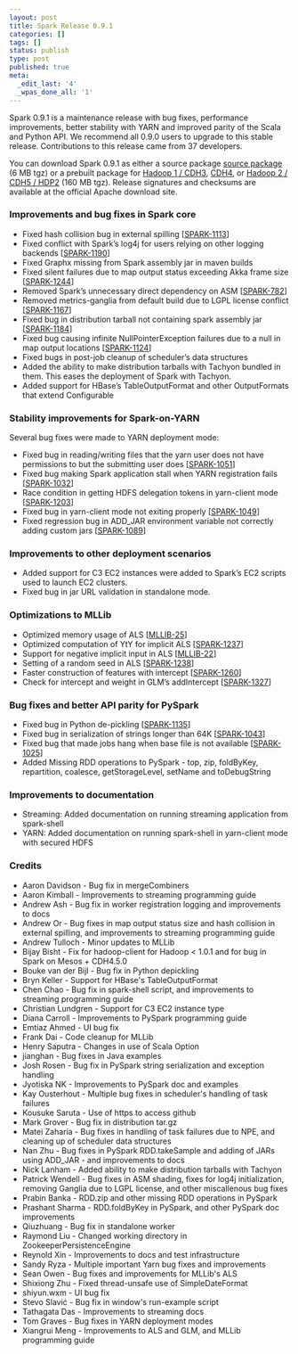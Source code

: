 ```yaml
---
layout: post
title: Spark Release 0.9.1
categories: []
tags: []
status: publish
type: post
published: true
meta:
  _edit_last: '4'
  _wpas_done_all: '1'
---
```


Spark 0.9.1 is a maintenance release with bug fixes, performance improvements, better stability with YARN and improved parity of the Scala and Python API. We recommend all 0.9.0 users to upgrade to this stable release. Contributions to this release came from 37 developers.

You can download Spark 0.9.1 as either a source package 
<a href="http://d3kbcqa49mib13.cloudfront.net/spark-0.9.1.tgz" onClick="trackOutboundLink(this, 'Release Download Links', 'cloudfront_spark-0.9.0-incubating.tgz'); return false;">source package</a>
(6 MB tgz) or a prebuilt package for 
<a href="http://d3kbcqa49mib13.cloudfront.net/spark-0.9.1-bin-hadoop1.tgz" onClick="trackOutboundLink(this, 'Release Download Links', 'cloudfront_spark-0.9.1-bin-hadoop1.tgz'); return false;">Hadoop 1 / CDH3</a>, 
<a href="http://d3kbcqa49mib13.cloudfront.net/spark-0.9.1-bin-cdh4.tgz" onClick="trackOutboundLink(this, 'Release Download Links', 'cloudfront_spark-0.9.1-bin-cdh4.tgz'); return false;">CDH4</a>, or
<a href="http://d3kbcqa49mib13.cloudfront.net/spark-0.9.1-bin-hadoop2.tgz" onClick="trackOutboundLink(this, 'Release Download Links', 'cloudfront_spark-0.9.1-bin-hadoop2.tgz'); return false;">Hadoop 2 / CDH5 / HDP2</a>
(160 MB tgz). Release signatures and checksums are available at the official Apache download site.

### Improvements and bug fixes in Spark core
* Fixed hash collision bug in external spilling [[SPARK-1113](https://issues.apache.org/jira/browse/SPARK-1113)]
* Fixed conflict with Spark’s log4j for users relying on other logging backends [[SPARK-1190](https://issues.apache.org/jira/browse/SPARK-1190)]
* Fixed Graphx missing from Spark assembly jar in maven builds
* Fixed silent failures due to map output status exceeding Akka frame size [[SPARK-1244](https://issues.apache.org/jira/browse/SPARK-1244)] 
* Removed Spark’s unnecessary direct dependency on ASM [[SPARK-782](https://issues.apache.org/jira/browse/SPARK-782)] 
* Removed metrics-ganglia from default build due to LGPL license conflict [[SPARK-1167](https://issues.apache.org/jira/browse/SPARK-1167)] 
* Fixed bug in distribution tarball not containing spark assembly jar [[SPARK-1184](https://issues.apache.org/jira/browse/SPARK-1184)]
* Fixed bug causing infinite NullPointerException failures due to a null in map output locations [[SPARK-1124](https://issues.apache.org/jira/browse/SPARK-1124)]
* Fixed bugs in post-job cleanup of scheduler’s data structures
* Added the ability to make distribution tarballs with Tachyon bundled in them. This eases the deployment of Spark with Tachyon.
* Added support for HBase’s TableOutputFormat and other OutputFormats that extend Configurable

### Stability improvements for Spark-on-YARN
Several bug fixes were made to YARN deployment mode:

* Fixed bug in reading/writing files that the yarn user does not have permissions to but the submitting user does [[SPARK-1051](https://issues.apache.org/jira/browse/SPARK-1051)]
* Fixed bug making Spark application stall when YARN registration fails [[SPARK-1032](https://issues.apache.org/jira/browse/SPARK-1032)]
* Race condition in getting HDFS delegation tokens in yarn-client mode [[SPARK-1203](https://issues.apache.org/jira/browse/SPARK-1203)]
* Fixed bug in yarn-client mode not exiting properly [[SPARK-1049](https://issues.apache.org/jira/browse/SPARK-1049)]
* Fixed regression bug in ADD_JAR environment variable not correctly adding custom jars [[SPARK-1089](https://issues.apache.org/jira/browse/SPARK-1089)] 

### Improvements to other deployment scenarios
* Added support for C3 EC2 instances were added to Spark’s EC2 scripts used to launch EC2 clusters.
* Fixed bug in jar URL validation in standalone mode.

### Optimizations to MLLib
* Optimized memory usage of ALS [[MLLIB-25](https://issues.apache.org/jira/browse/MLLIB-25)] 
* Optimized computation of YtY for implicit ALS [[SPARK-1237](https://issues.apache.org/jira/browse/SPARK-1237)]
* Support for negative implicit input in ALS [[MLLIB-22](https://issues.apache.org/jira/browse/MLLIB-22)]
* Setting of a random seed in ALS [[SPARK-1238](https://issues.apache.org/jira/browse/SPARK-1238)]
* Faster construction of features with intercept [[SPARK-1260](https://issues.apache.org/jira/browse/SPARK-1260)] 
* Check for intercept and weight in GLM’s addIntercept [[SPARK-1327](https://issues.apache.org/jira/browse/SPARK-1327)]

### Bug fixes and better API parity for PySpark
* Fixed bug in Python de-pickling [[SPARK-1135](https://issues.apache.org/jira/browse/SPARK-1135)]
* Fixed bug in serialization of strings longer than 64K [[SPARK-1043](https://issues.apache.org/jira/browse/SPARK-1043)] 
* Fixed bug that made jobs hang when base file is not available [[SPARK-1025](https://issues.apache.org/jira/browse/SPARK-1025)] 
* Added Missing RDD operations to PySpark - top, zip, foldByKey, repartition, coalesce, getStorageLevel, setName and toDebugString

### Improvements to documentation
* Streaming: Added documentation on running streaming application from spark-shell
* YARN: Added documentation on running spark-shell in yarn-client mode with secured HDFS

### Credits
* Aaron Davidson - Bug fix in mergeCombiners
* Aaron Kimball - Improvements to streaming programming guide
* Andrew Ash - Bug fix in worker registration logging and improvements to docs
* Andrew Or - Bug fixes in map output status size and hash collision in external spilling,  and improvements to streaming programming guide
* Andrew Tulloch - Minor updates to MLLib
* Bijay Bisht - Fix for hadoop-client for Hadoop < 1.0.1 and for bug in Spark on Mesos + CDH4.5.0
* Bouke van der Bijl - Bug fix in Python depickling
* Bryn Keller  - Support for HBase's TableOutputFormat
* Chen Chao - Bug fix in spark-shell script, and improvements to streaming programming guide
* Christian Lundgren - Support for C3 EC2 instance type
* Diana Carroll - Improvements to PySpark programming guide
* Emtiaz Ahmed - UI bug fix
* Frank Dai - Code cleanup for MLLib
* Henry Saputra - Changes in use of Scala Option
* jianghan - Bug fixes in Java examples
* Josh Rosen - Bug fix in PySpark string serialization and exception handling
* Jyotiska NK  - Improvements to PySpark doc and examples
* Kay Ousterhout - Multiple bug fixes in scheduler's handling of task failures
* Kousuke Saruta - Use of https to access github
* Mark Grover  - Bug fix in distribution tar.gz
* Matei Zaharia - Bug fixes in handling of task failures due to NPE,  and cleaning up of scheduler data structures 
* Nan Zhu - Bug fixes in PySpark RDD.takeSample and adding of JARs using ADD_JAR -  and improvements to docs
* Nick Lanham - Added ability to make distribution tarballs with Tachyon
* Patrick Wendell - Bug fixes in ASM shading, fixes for log4j initialization, removing Ganglia due to LGPL license, and other miscallenous bug fixes
* Prabin Banka - RDD.zip and other missing RDD operations in PySpark
* Prashant Sharma - RDD.foldByKey in PySpark, and other PySpark doc improvements
* Qiuzhuang - Bug fix in standalone worker 
* Raymond Liu - Changed working directory in ZookeeperPersistenceEngine
* Reynold Xin  - Improvements to docs and test infrastructure
* Sandy Ryza - Multiple important Yarn bug fixes and improvements
* Sean Owen - Bug fixes and improvements for MLLib's ALS
* Shixiong Zhu - Fixed thread-unsafe use of SimpleDateFormat
* shiyun.wxm - UI bug fix
* Stevo Slavić - Bug fix in window's run-example script
* Tathagata Das - Improvements to streaming docs
* Tom Graves - Bug fixes in YARN deployment modes
* Xiangrui Meng - Improvements to ALS and GLM, and MLLib programming guide

